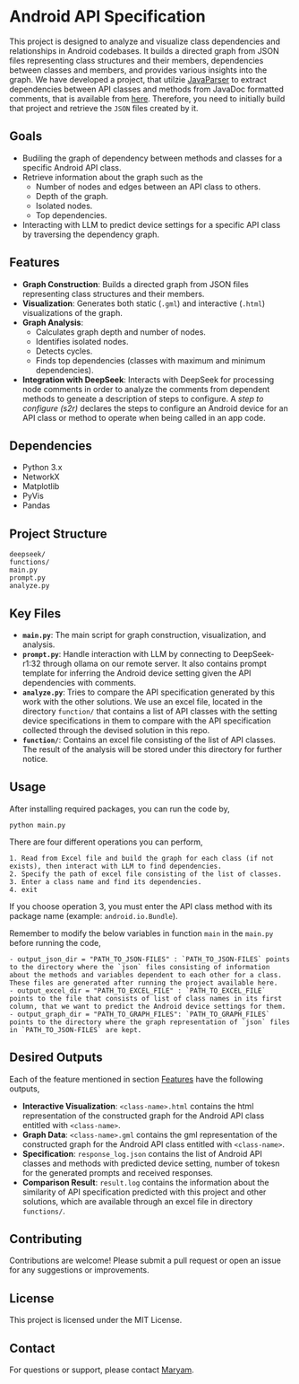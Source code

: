 # Android API Specification

This project is designed to analyze and visualize class dependencies and relationships in Android codebases. It builds a directed graph from JSON files representing class structures and their members, dependencies between classes and members, and provides various insights into the graph. We have developed a project, that utilzie [JavaParser](https://github.com/javaparser/javaparser) to extract dependencies between API classes and methods from JavaDoc formatted comments, that is available from [here](https://github.com/maryammsd/android-framework-comments). Therefore, you need to initially build that project and retrieve the `JSON` files created by it. 

## Goals

- Budiling the graph of dependency between methods and classes for a specific Android API class. 
- Retrieve information about the graph such as the 
  - Number of nodes and edges between an API class to others.
  - Depth of the graph.
  - Isolated nodes.
  - Top dependencies.
- Interacting with LLM to predict device settings for a specific API class by traversing the dependency graph. 

## Features

- **Graph Construction**: Builds a directed graph from JSON files representing class structures and their members.
- **Visualization**: Generates both static (`.gml`) and interactive (`.html`) visualizations of the graph.
- **Graph Analysis**:
  - Calculates graph depth and number of nodes.
  - Identifies isolated nodes.
  - Detects cycles.
  - Finds top dependencies (classes with maximum and minimum dependencies).
- **Integration with DeepSeek**: Interacts with DeepSeek for processing node comments in order to analyze the comments from dependent methods to geneate a description of steps to configure. A *step to configure (s2r)* declares the steps to configure an Android device for an API class or method to operate when being called in an app code. 


## Dependencies

- Python 3.x
- NetworkX
- Matplotlib
- PyVis
- Pandas

## Project Structure

```
deepseek/ 
functions/
main.py
prompt.py
analyze.py
```

## Key Files

- **`main.py`**: The main script for graph construction, visualization, and analysis.
- **`prompt.py`**: Handle interaction with LLM by connecting to DeepSeek-r1:32 through ollama on our remote server. It also contains prompt template for inferring the Android device setting given the API dependencies with comments.
- **`analyze.py`**: Tries to compare the API specification generated by this work with the other solutions. We use an excel file, located in the directory `function/` that contains a list of API classes with the setting device specifications in them to compare with the API specification collected through the devised solution in this repo. 
- **`function/`**: Contains an excel file consisting of the list of API classes. The result of the analysis will be stored under this directory for further notice. 

## Usage

After installing required packages, you can run the code by,
````
python main.py
````
There are four different operations you can perform,
````
1. Read from Excel file and build the graph for each class (if not exists), then interact with LLM to find dependencies.
2. Specify the path of excel file consisting of the list of classes. 
3. Enter a class name and find its dependencies.
4. exit

````
If you choose operation 3, you must enter the API class method with its package name (example: `android.io.Bundle`). 

Remember to modify the below variables in function `main` in the `main.py` before running the code,

````
- output_json_dir = "PATH_TO_JSON-FILES" : `PATH_TO_JSON-FILES` points to the directory where the `json` files consisting of information about the methods and variables dependent to each other for a class. These files are generated after running the project available here. 
- output_excel_dir = "PATH_TO_EXCEL_FILE" : `PATH_TO_EXCEL_FILE` points to the file that consists of list of class names in its first column, that we want to predict the Android device settings for them.
- output_graph_dir = "PATH_TO_GRAPH_FILES": `PATH_TO_GRAPH_FILES` points to the directory where the graph representation of `json` files in `PATH_TO_JSON-FILES` are kept. 

````

## Desired Outputs

Each of the feature mentioned in section [Features](#features) have the following outputs,

- **Interactive Visualization**: `<class-name>.html` contains the html representation of the constructed graph for the Android API class entitled with `<class-name>`.
- **Graph Data**: `<class-name>.gml` contains the gml representation of the constructed graph for the Android API class entitled with `<class-name>`.
- **Specification**: `response_log.json` contains the list of Android API classes and methods with predicted device setting, number of tokesn for the generated prompts and received responses. 
- **Comparison Result**: `result.log` contains the information about the similarity of API specification predicted with this project and other solutions, which are available through an excel file in directory `functions/`.


## Contributing

Contributions are welcome! Please submit a pull request or open an issue for any suggestions or improvements.

## License

This project is licensed under the MIT License.

## Contact

For questions or support, please contact [Maryam](mailto:mamt@connect.ust.hk).
